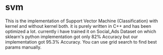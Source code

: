 # svm
This is the implementation of Support Vector Machine (Classification) with kernel and without kernel both. it is purely written in C++ and has been optimized a lot.
currently i have trained it on Social_Ads Dataset on which sklearn's python implementation got only 82% Accuracy but our implementation got 95.3% Accuracy.
You can use grid search to find best params manually.
